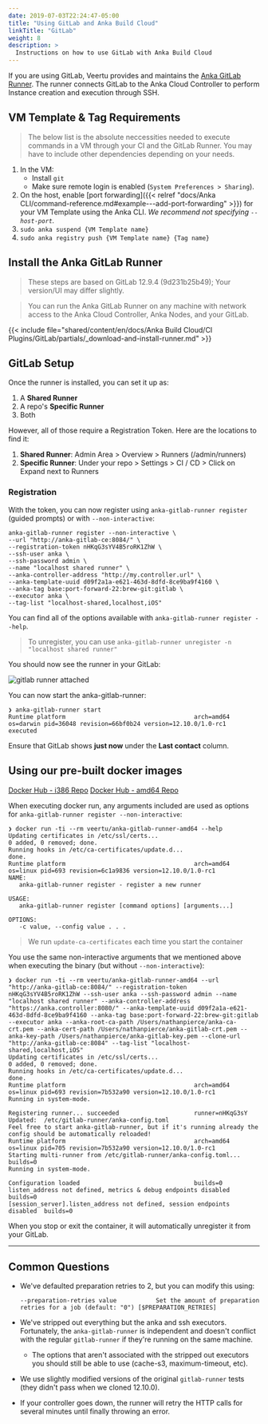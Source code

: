 ```yaml
---
date: 2019-07-03T22:24:47-05:00
title: "Using GitLab and Anka Build Cloud"
linkTitle: "GitLab"
weight: 8
description: >
  Instructions on how to use GitLab with Anka Build Cloud
---
```


If you are using GitLab, Veertu provides and maintains the [Anka GitLab Runner](https://github.com/veertuinc/gitlab-runner). The runner connects GitLab to the Anka Cloud Controller to perform Instance creation and execution through SSH.
 
## VM Template & Tag Requirements

> The below list is the absolute neccessities needed to execute commands in a VM through your CI and the GitLab Runner. You may have to include other dependencies depending on your needs.

1. In the VM:
    - Install `git`
    - Make sure remote login is enabled (`System Preferences > Sharing`).
2. On the host, enable [port forwarding]({{< relref "docs/Anka CLI/command-reference.md#example---add-port-forwarding" >}}) for your VM Template using the Anka CLI. _We recommend not specifying `--host-port`._
3. `sudo anka suspend {VM Template name}`
4. `sudo anka registry push {VM Template name} {Tag name}`

## Install the Anka GitLab Runner

> These steps are based on GitLab 12.9.4 (9d231b25b49); Your version/UI may differ slightly.

> You can run the Anka GitLab Runner on any machine with network access to the Anka Cloud Controller, Anka Nodes, and your GitLab.

{{< include file="shared/content/en/docs/Anka Build Cloud/CI Plugins/GitLab/partials/_download-and-install-runner.md" >}}

## GitLab Setup

Once the runner is installed, you can set it up as:

1. A **Shared Runner**
2. A repo's **Specific Runner**
3. Both

However, all of those require a Registration Token. Here are the locations to find it:

1. **Shared Runner**: Admin Area > Overview > Runners (/admin/runners)
2. **Specific Runner**: Under your repo > Settings > CI / CD > Click on Expand next to Runners

### Registration

With the token, you can now register using `anka-gitlab-runner register` (guided prompts) or with `--non-interactive`:

```shell
anka-gitlab-runner register --non-interactive \
--url "http://anka-gitlab-ce:8084/" \
--registration-token nHKqG3sYV4B5roRK1ZhW \
--ssh-user anka \
--ssh-password admin \
--name "localhost shared runner" \
--anka-controller-address "http://my.controller.url" \
--anka-template-uuid d09f2a1a-e621-463d-8dfd-8ce9ba9f4160 \
--anka-tag base:port-forward-22:brew-git:gitlab \
--executor anka \
--tag-list "localhost-shared,localhost,iOS"
```

You can find all of the options available with `anka-gitlab-runner register --help`.

> To unregister, you can use `anka-gitlab-runner unregister -n "localhost shared runner"`

You should now see the runner in your GitLab:

![gitlab runner attached](/images/gitlab-runner-attached.png)

You can now start the anka-gitlab-runner: 

```shell
❯ anka-gitlab-runner start          
Runtime platform                                    arch=amd64 os=darwin pid=36048 revision=66bf0b24 version=12.10.0/1.0-rc1
executed                                           
```

Ensure that GitLab shows **just now** under the **Last contact** column.

## Using our pre-built docker images 

[Docker Hub - i386 Repo](https://hub.docker.com/repository/docker/veertu/anka-gitlab-runner-i386)
[Docker Hub - amd64 Repo](https://hub.docker.com/repository/docker/veertu/anka-gitlab-runner-i386)

When executing docker run, any arguments included are used as options for `anka-gitlab-runner register --non-interactive`:

```shell
❯ docker run -ti --rm veertu/anka-gitlab-runner-amd64 --help
Updating certificates in /etc/ssl/certs...
0 added, 0 removed; done.
Running hooks in /etc/ca-certificates/update.d...
done.
Runtime platform                                    arch=amd64 os=linux pid=693 revision=6c1a9836 version=12.10.0/1.0-rc1
NAME:
   anka-gitlab-runner register - register a new runner

USAGE:
   anka-gitlab-runner register [command options] [arguments...]

OPTIONS:
   -c value, --config value . . .
```

> We run `update-ca-certificates` each time you start the container

You use the same non-interactive arguments that we mentioned above when executing the binary (but without `--non-interactive`):

```shell
❯ docker run -ti --rm veertu/anka-gitlab-runner-amd64 --url "http://anka-gitlab-ce:8084/" --registration-token nHKqG3sYV4B5roRK1ZhW --ssh-user anka --ssh-password admin --name "localhost shared runner" --anka-controller-address "https://anka.controller:8080/" --anka-template-uuid d09f2a1a-e621-463d-8dfd-8ce9ba9f4160 --anka-tag base:port-forward-22:brew-git:gitlab --executor anka --anka-root-ca-path /Users/nathanpierce/anka-ca-crt.pem --anka-cert-path /Users/nathanpierce/anka-gitlab-crt.pem --anka-key-path /Users/nathanpierce/anka-gitlab-key.pem --clone-url "http://anka-gitlab-ce:8084" --tag-list "localhost-shared,localhost,iOS"
Updating certificates in /etc/ssl/certs...
0 added, 0 removed; done.
Running hooks in /etc/ca-certificates/update.d...
done.
Runtime platform                                    arch=amd64 os=linux pid=693 revision=7b532a90 version=12.10.0/1.0-rc1
Running in system-mode.                            
                                                   
Registering runner... succeeded                     runner=nHKqG3sY
Updated:  /etc/gitlab-runner/anka-config.toml      
Feel free to start anka-gitlab-runner, but if it's running already the config should be automatically reloaded! 
Runtime platform                                    arch=amd64 os=linux pid=705 revision=7b532a90 version=12.10.0/1.0-rc1
Starting multi-runner from /etc/gitlab-runner/anka-config.toml...  builds=0
Running in system-mode.                            
                                                   
Configuration loaded                                builds=0
listen_address not defined, metrics & debug endpoints disabled  builds=0
[session_server].listen_address not defined, session endpoints disabled  builds=0
```

When you stop or exit the container, it will automatically unregister it from your GitLab.

---

## Common Questions

- We've defaulted preparation retries to 2, but you can modify this using:

    ```
    --preparation-retries value           Set the amount of preparation retries for a job (default: "0") [$PREPARATION_RETRIES]
    ```
- We've stripped out everything but the anka and ssh executors. Fortunately, the `anka-gitlab-runner` is independent and doesn't conflict with the regular `gitlab-runner` if they're running on the same machine. 
  - The options that aren't associated with the stripped out executors you should still be able to use (cache-s3, maximum-timeout, etc).
- We use slightly modified versions of the original `gitlab-runner` tests (they didn't pass when we cloned 12.10.0).
- If your controller goes down, the runner will retry the HTTP calls for several minutes until finally throwing an error.
